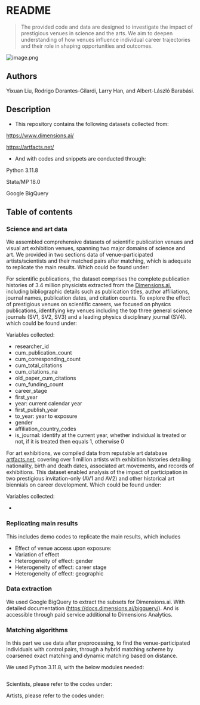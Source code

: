 # README

> The provided code and data are designed to investigate the impact of prestigious venues in science and the arts. We aim to deepen understanding of how venues influence individual career trajectories and their role in shaping opportunities and outcomes.
> 

![image.png](image.png)

## Authors

Yixuan Liu, Rodrigo Dorantes-Gilardi, Larry Han, and Albert-László Barabási.

## Description

- This repository contains the following datasets collected from:

https://www.dimensions.ai/

https://artfacts.net/

- And with codes and snippets are conducted through:

Python 3.11.8

Stata/MP 18.0

Google BigQuery

## Table of contents

### Science and art data

We assembled comprehensive datasets of scientific publication venues and visual art exhibition venues, spanning two major domains of science and art. We provided in two sections data of venue-participated artists/scientists and their matched pairs after matching, which is adequate to replicate the main results. Which could be found under:

For scientific publications, the dataset comprises the complete publication histories of 3.4 million physicists extracted from the [Dimensions.ai](http://dimensions.ai/), including bibliographic details such as publication titles, author affiliations, journal names, publication dates, and citation counts. To explore the effect of prestigious venues on scientific careers, we focused on physics publications, identifying key venues including the top three general science journals (SV1, SV2, SV3) and a leading physics disciplinary journal (SV4).  which could be found under: 

Variables collected:

- researcher_id
- cum_publication_count
- cum_corresponding_count
- cum_total_citations
- cum_citations_na
- old_paper_cum_citations
- cum_funding_count
- career_stage
- first_year
- year: current calendar year
- first_publish_year
- to_year: year to exposure
- gender
- affiliation_country_codes
- is_journal: identify at the current year, whether individual is treated or not, if it is treated then equals 1, otherwise 0

For art exhibitions, we compiled data from reputable art database [artfacts.net](http://artfacts.net/), covering over 1 million artists with exhibition histories detailing nationality, birth and death dates, associated art movements, and records of exhibitions. This dataset enabled analysis of the impact of participation in two prestigious invitation-only (AV1 and AV2) and other historical art biennials on career development. Which could be found under: 

Variables collected:

- 

### Replicating main results

This includes demo codes to replicate the main results, which includes 

- Effect of venue access upon exposure:
- Variation of effect
- Heterogeneity of effect: gender
- Heterogeneity of effect: career stage
- Heterogeneity of effect: geographic

### Data extraction

We used Google BigQuery to extract the subsets for Dimensions.ai. With detailed documentation (https://docs.dimensions.ai/bigquery/). And is accessible through paid service additional to Dimensions Analytics.

### Matching algorithms

In this part we use data after preprocessing, to find the venue-participated individuals with control pairs, through a hybrid matching scheme by coarsened exact matching and dynamic matching based on distance.

We used Python 3.11.8, with the below modules needed:

```python

```

Scientists, please refer to the codes under:

Artists, please refer to the codes under: